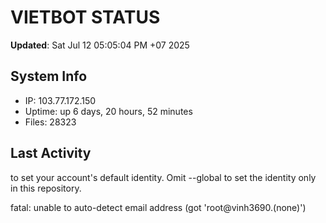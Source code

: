 # VIETBOT STATUS
**Updated**: Sat Jul 12 05:05:04 PM +07 2025

## System Info
- IP: 103.77.172.150
- Uptime: up 6 days, 20 hours, 52 minutes
- Files: 28323

## Last Activity

to set your account's default identity.
Omit --global to set the identity only in this repository.

fatal: unable to auto-detect email address (got 'root@vinh3690.(none)')
